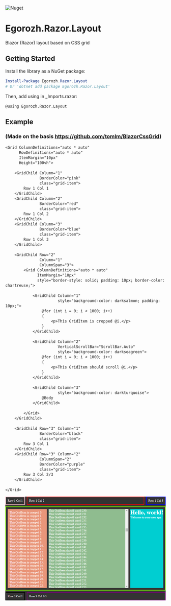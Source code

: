 ![Nuget](https://img.shields.io/nuget/v/Egorozh.Razor.Layout?label=Egorozh.Razor.Layout)

# Egorozh.Razor.Layout
Blazor (Razor) layout based on CSS grid

## Getting Started

Install the library as a NuGet package:
```powershell
Install-Package Egorozh.Razor.Layout
# Or 'dotnet add package Egorozh.Razor.Layout'
```
Then, add using in _Imports.razor:
```razor
@using Egorozh.Razor.Layout
```

## Example 
### (Made on the basis https://github.com/tomlm/BlazorCssGrid)
```razor
<Grid ColumnDefinitions="auto * auto"
      RowDefinitions="auto * auto"
      ItemMargin="10px"
      Height="100vh">

    <GridChild Column="1"
               BorderColor="pink"
               class="grid-item">
        Row 1 Col 1
    </GridChild>
    <GridChild Column="2"
               BorderColor="red"
               class="grid-item">
        Row 1 Col 2
    </GridChild>
    <GridChild Column="3"
               BorderColor="blue"
               class="grid-item">
        Row 1 Col 3
    </GridChild>

    <GridChild Row="2"
               Column="1"
               ColumnSpan="3">
        <Grid ColumnDefinitions="auto * auto"
              ItemMargin="10px"
              style="border-style: solid; padding: 10px; border-color: chartreuse;">

            <GridChild Column="1"
                       style="background-color: darksalmon; padding: 10px;">
                @for (int i = 0; i < 1000; i++)
                {
                    <p>This GridItem is cropped @i.</p>
                }
            </GridChild>

            <GridChild Column="2"
                       VerticalScrollBar="ScrollBar.Auto"
                       style="background-color: darkseagreen">
                @for (int i = 0; i < 1000; i++)
                {
                    <p>This GridItem should scroll @i.</p>
                }
            </GridChild>

            <GridChild Column="3"
                       style="background-color: darkturquoise">
                @Body
            </GridChild>

        </Grid>
    </GridChild>

    <GridChild Row="3" Column="1"
               BorderColor="black"
               class="grid-item">
        Row 3 Col 1
    </GridChild>
    <GridChild Row="3" Column="2"
               ColumnSpan="2"
               BorderColor="purple"
               class="grid-item">
        Row 3 Col 2/3
    </GridChild>

</Grid>
```
![screenshot.png](https://github.com/egorozh/Egorozh.Razor.Layout/blob/master/screenshot.png)
